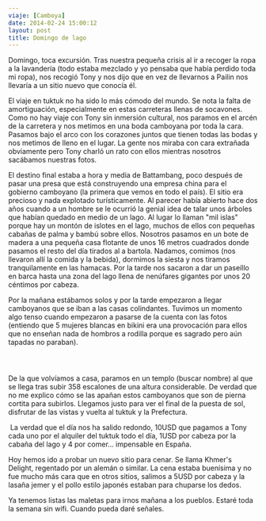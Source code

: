 ```yaml
---
viaje: [Camboya]
date: 2014-02-24 15:00:12
layout: post
title: Domingo de lago
---
```

<p>Domingo, toca excursión. Tras nuestra pequeña crisis al ir a recoger la ropa a la lavandería (todo estaba mezclado y yo pensaba que había perdido toda mi ropa), nos recogió Tony y nos dijo que en vez de llevarnos a Pailin nos llevaría a un sitio nuevo que conocía él.</p>
<p>El viaje en tuktuk no ha sido lo más cómodo del mundo. Se nota la falta de amortiguación, especialmente en estas carreteras llenas de socavones. Como no hay viaje con Tony sin inmersión cultural, nos paramos en el arcén de la carretera y nos metimos en una boda camboyana por toda la cara. Pasamos bajo el arco con los corazones juntos que tienen todas las bodas y nos metimos de lleno en el lugar. La gente nos miraba con cara extrañada obviamente pero Tony charló un rato con ellos mientras nosotros sacábamos nuestras fotos.</p>
<p>El destino final estaba a hora y media de Battambang, poco después de pasar una presa que está construyendo una empresa china para el gobierno camboyano (la primera que vemos en todo el país). El sitio era precioso y nada explotado turísticamente. Al parecer había abierto hace dos años cuando a un hombre se le ocurrió la genial idea de talar unos árboles que habían quedado en medio de un lago. Al lugar lo llaman "mil islas" porque hay un montón de islotes en el lago, muchos de ellos con pequeñas cabañas de palma y bambú sobre ellos. Nosotros pasamos en un bote de madera a una pequeña casa flotante de unos 16 metros cuadrados donde pasamos el resto del día tirados al a bartola. Nadamos, comimos (nos llevaron allí la comida y la bebida), dormimos la siesta y nos tiramos tranquilamente en las hamacas. Por la tarde nos sacaron a dar un paseíllo en barca hasta una zona del lago llena de nenúfares gigantes por unos 20 céntimos por cabeza.</p>
<p>Por la mañana estábamos solos y por la tarde empezaron a llegar camboyanos que se iban a las casas colindantes. Tuvimos un momento algo tenso cuando empezaron a pasarse de la cuenta con las fotos (entiendo que 5 mujeres blancas en bikini era una provocación para ellos que no enseñan nada de hombros a rodilla porque es sagrado pero aún tapadas no paraban).</p>
<p><img src="https://lh5.ggpht.com/D5RyvrXkH1rNcMt5OHG7547piJpPtT8jgzENnTWbxqePDSaRKjskXE8C8njuY8a28DyCBfJ20pF0uF3h2tEn" alt="" data-key="160132"></p>
<p><img src="https://lh4.ggpht.com/WkgoTBMbcB-tcSU4zco3czQiQ72dnBovj1ZFeakWhBABkSTukHwSsE5-F_feX3rJzMxmrgRAXSPzf1Yc3QZA" alt="" data-key="6070036"></p>
<p><img src="https://lh3.ggpht.com/7tWSD4nuemIDv8l1NibOnfr6JAs1IdgTgGU7O_U7gS-gl5AoQ6ROitJLCRw-XRUy12Vm1t58H6gYveTJG-Md" alt="" data-key="7040180"></p>
<p>De la que volvíamos a casa, paramos en un templo (buscar nombre) al que se llega tras subir 358 escalones de una altura considerable. De verdad que no me explico cómo se las apañan estos camboyanos que son de pierna cortita para subirlos. Llegamos justo para ver el final de la puesta de sol, disfrutar de las vistas y vuelta al tuktuk y la Prefectura.</p>
<p><img src="https://lh4.ggpht.com/H5jmF1f0vCsAqOPqHgTotkJjwFCbyJjoBeR6ugfDTNLMFNelCeOLiihaHoldY9vfQ_wnNUs7se56cv3yY9aO" alt="" data-key="9040105"> La verdad que el día nos ha salido redondo, 10USD que pagamos a Tony cada uno por el alquiler del tuktuk todo el día, 1USD por cabeza por la cabaña del lago y 4 por comer... impensable en España.</p>
<p>Hoy hemos ido a probar un nuevo sitio para cenar. Se llama Khmer's Delight, regentado por un alemán o similar. La cena estaba buenísima y no fue mucho más cara que en otros sitios, salimos a 5USD por cabeza y la lasaña jemer y el pollo estilo japonés estaban para chuparse los dedos.</p>
<p>Ya tenemos listas las maletas para irnos mañana a los pueblos. Estaré toda la semana sin wifi. Cuando pueda daré señales.</p>